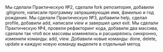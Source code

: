 Мы сделали Практическую №2, сделали fork репозитория, добавили .gitignore, написали программу запрашивующая имя, фамилью и год рождения.
Мы сделали Практическую №3, добавили help, сделал profile, добавили add, написали view и завершил цикл exit.
Мы сделали Практическую №4, провели рефакторинг кода, добавили два массива, сделали так чтоб все массивы изменялись и расширялись синхронно, изменили команды: add, view. Добавили новые команды: done, delete, update и каждую новую команду выделите в отдельный метод
